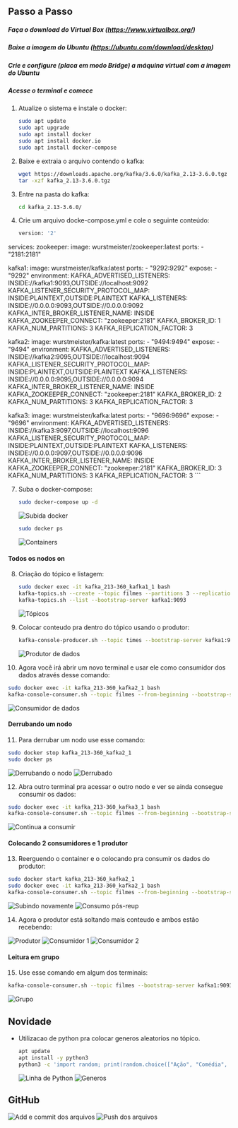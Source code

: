 ## Passo a Passo

##### Faça o download do Virtual Box (https://www.virtualbox.org/)

##### Baixe a imagem do Ubuntu (https://ubuntu.com/download/desktop)

##### Crie e configure (placa em modo Bridge) a máquina virtual com a imagem do Ubuntu

##### Acesse o terminal e comece

1. Atualize o sistema e instale o docker:
    ```bash
    sudo apt update
    sudo apt upgrade
    sudo apt install docker
    sudo apt install docker.io
    sudo apt install docker-compose
    ```

2. Baixe e extraia o arquivo contendo o kafka:
    ```bash
    wget https://downloads.apache.org/kafka/3.6.0/kafka_2.13-3.6.0.tgz
    tar -xzf kafka_2.13-3.6.0.tgz
    ```

5. Entre na pasta do kafka:
    ```bash
    cd kafka_2.13-3.6.0/
    ```

6. Crie um arquivo docke-compose.yml e cole o seguinte conteúdo:

    ```bash
    version: '2'
services:
  zookeeper:
    image: wurstmeister/zookeeper:latest
    ports:
     - "2181:2181"

  kafka1:
    image: wurstmeister/kafka:latest
    ports:
     - "9292:9292"
    expose:
     - "9292"
    environment:
      KAFKA_ADVERTISED_LISTENERS: INSIDE://kafka1:9093,OUTSIDE://localhost:9092
      KAFKA_LISTENER_SECURITY_PROTOCOL_MAP: INSIDE:PLAINTEXT,OUTSIDE:PLAINTEXT
      KAFKA_LISTENERS: INSIDE://0.0.0.0:9093,OUTSIDE://0.0.0.0:9092
      KAFKA_INTER_BROKER_LISTENER_NAME: INSIDE
      KAFKA_ZOOKEEPER_CONNECT: "zookeeper:2181"
      KAFKA_BROKER_ID: 1
      KAFKA_NUM_PARTITIONS: 3
      KAFKA_REPLICATION_FACTOR: 3

  kafka2:
    image: wurstmeister/kafka:latest
    ports:
     - "9494:9494"
    expose:
     - "9494"
    environment:
      KAFKA_ADVERTISED_LISTENERS: INSIDE://kafka2:9095,OUTSIDE://localhost:9094
      KAFKA_LISTENER_SECURITY_PROTOCOL_MAP: INSIDE:PLAINTEXT,OUTSIDE:PLAINTEXT
      KAFKA_LISTENERS: INSIDE://0.0.0.0:9095,OUTSIDE://0.0.0.0:9094
      KAFKA_INTER_BROKER_LISTENER_NAME: INSIDE
      KAFKA_ZOOKEEPER_CONNECT: "zookeeper:2181"
      KAFKA_BROKER_ID: 2
      KAFKA_NUM_PARTITIONS: 3
      KAFKA_REPLICATION_FACTOR: 3

  kafka3:
    image: wurstmeister/kafka:latest
    ports:
     - "9696:9696"
    expose:
     - "9696"
    environment:
      KAFKA_ADVERTISED_LISTENERS: INSIDE://kafka3:9097,OUTSIDE://localhost:9096
      KAFKA_LISTENER_SECURITY_PROTOCOL_MAP: INSIDE:PLAINTEXT,OUTSIDE:PLAINTEXT
      KAFKA_LISTENERS: INSIDE://0.0.0.0:9097,OUTSIDE://0.0.0.0:9096
      KAFKA_INTER_BROKER_LISTENER_NAME: INSIDE
      KAFKA_ZOOKEEPER_CONNECT: "zookeeper:2181"
      KAFKA_BROKER_ID: 3
      KAFKA_NUM_PARTITIONS: 3
      KAFKA_REPLICATION_FACTOR: 3
    ```

7. Suba o docker-compose:
    
    ```bash
    sudo docker-compose up -d
    ```
    ![Subida docker](images/dockerup.png)
    
    ```bash
    sudo docker ps
    ```
    ![Containers](images/containers.png)

#### Todos os nodos on

8. Criação do tópico e listagem:
    
    ```bash
    sudo docker exec -it kafka_213-360_kafka1_1 bash
    kafka-topics.sh --create --topic filmes --partitions 3 --replication-factor 3 --bootstrap-server kafka1:9093
    kafka-topics.sh --list --bootstrap-server kafka1:9093
    ```
    ![Tópicos](images/topicos.png)
    
9. Colocar conteudo pra dentro do tópico usando o produtor:

   ```bash
   kafka-console-producer.sh --topic times --bootstrap-server kafka1:9093
   ```
   ![Produtor de dados](images/inputdedados.png)
   
10. Agora você irá abrir um novo terminal e usar ele como consumidor dos dados através desse comando:
   
   ```bash
   sudo docker exec -it kafka_213-360_kafka2_1 bash
   kafka-console-consumer.sh --topic filmes --from-beginning --bootstrap-server kafka1:9093
   ```
   ![Consumidor de dados](images/consumidor.png)
   
   
#### Derrubando um nodo

11. Para derrubar um nodo use esse comando:
   
   ```bash
   sudo docker stop kafka_213-360_kafka2_1
   sudo docker ps
   ```
   ![Derrubando o nodo](images/stopcontainer.png)
   ![Derrubado](images/derrubado.png)
   
12. Abra outro terminal pra acessar o outro nodo e ver se ainda consegue consumir os dados:

   ```bash
   sudo docker exec -it kafka_213-360_kafka3_1 bash
   kafka-console-consumer.sh --topic filmes --from-beginning --bootstrap-server kafka1:9093
   ```
   ![Continua a consumir](images/consumo3.png)
   
#### Colocando 2 consumidores e 1 produtor

13. Reerguendo o container e o colocando pra consumir os dados do produtor:
   
   ```bash
   sudo docker start kafka_213-360_kafka2_1
   sudo docker exec -it kafka_213-360_kafka2_1 bash   
   kafka-console-consumer.sh --topic filmes --from-beginning --bootstrap-server kafka1:9093
   ```
   ![Subindo novamente](images/reupdocontainer.png)
   ![Consumo pós-reup](images/consumo2posreup.png)

14. Agora o produtor está soltando mais conteudo e ambos estão recebendo:

   ![Produtor](images/produtor.png)
   ![Consumidor 1](images/consumidor2.png)
   ![Consumidor 2](images/consumidor3.png)
   
#### Leitura em grupo

15. Use esse comando em algum dos terminais:

   ```bash
   kafka-console-consumer.sh --topic filmes --bootstrap-server kafka1:9093 --from-beginning --group meu-grupo
   ```
   ![Grupo](images/grupo.png)   
   
## Novidade

- Utilizacao de python pra colocar generos aleatorios no tópico.

    ```bash
    apt update
    apt install -y python3
    python3 -c 'import random; print(random.choice(["Ação", "Comédia", "Drama"]))' | kafka-console-producer.sh --topic filmes --bootstrap-server kafka1:9093
    ```

    ![Linha de Python](images/python.png)
    ![Generos](images/generosaleatorios.png)
    
## GitHub

![Add e commit dos arquivos](images/git-addecommit.png)
![Push dos arquivos](images/git-push.png)







